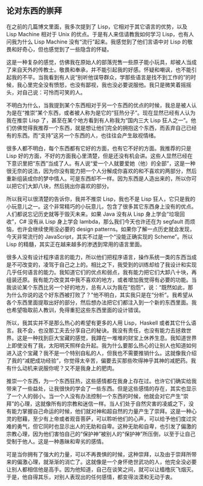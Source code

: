 <div class="inner">
<h2>论对东西的崇拜</h2>
<p>在之前的几篇博文里面，我多次提到了 Lisp，它相对于其它语言的优势，以及 Lisp Machine 相对于 Unix 的优点。于是有人来信请教我如何学习 Lisp，也有人问我为什么 Lisp Machine 没有“流行”起来。我感觉到了他们言语中对 Lisp 的敬畏和好奇心，但也感觉到了一些隐含的怀疑。</p>
<p>这是一种复杂的感觉，仿佛我在原始人的部落兜售一些原子能小玩具，却被人当成了来自天外的传教士。敬畏和奉承，并不能引起我的好感。怀疑和嘲讽，也不能引起我的不平。当我看到有人说“别听他误导群众，学那些语言是找不到工作的”的时候，我心里完全没有愤怒，也没有鄙视，我也没必要说服他。我只是微笑着摇摇头，对自己说：可怜而可笑的人。</p>
<p>不明白为什么，当我提到某个东西相对于另一个东西的优点的时候，我总是被人认为是在“推崇”某个东西，或者被人称为是它的“狂热分子”。现在显然已经有人认为我在推崇 Lisp 了，甚至在某个地方看到有人称我为“国内三大 Lisp 狂人之一”。他们仿佛觉得我推荐一个东西，就是想让他们完全的拥抱这个东西，而丢弃自己已经有的东西。而“支持”这另一个东西的人，也往往会产生敌视情绪。</p>
<p>很多人都不明白，每个东西都有它好的方面，也有它不好的方面。我推荐的只是 Lisp 好的方面，不好的方面我心里清楚，但是还没有机会讲。这些人显然已经在下意识里把“东西”当成了人。有人说“爱一个人就要爱她（他）的全部”，这是一种很无奈的说法，因为你没有能力把一个人分解成你喜欢的和不喜欢的两部分，然后重新组装成你的梦中情人。可是东西却不一样。因为东西是人造出来的，所以你可以把它们大卸八块，然后挑出你喜欢的部分。</p>
<p>所以我可以很清楚的告诉你，我并不推崇 Lisp，我也不是 Lisp 狂人，它只是我的小玩意儿之一。这个非常精巧的小玩意儿，包含了很多其它东西身上没有的优点。人们都说忘记历史就等于毁灭未来。如果 Java 没有从 Lisp 身上学会“垃圾回收”，C# 没有从 Lisp 身上学会 lambda，那么我们今天也许还在为 segfault 而烦恼，也许会继续使用没必要的 design patterns。如果你了解一点历史就会发现，今天非常流行的 JavaScript，其实不过是一个“没能正确实现的 Scheme”。所以 Lisp 的精髓，其实正在越来越多的渗透到常用的语言里面。</p>
<p>很多人没有设计程序语言的能力，所以他们把程序语言，操作系统一类的东西当成是不可改变的，凌驾于自己之上的。相比之下，我受到的训练却给了我设计和实现几乎任何语言的能力。我知道它们的优点和弱点，我有能力把它们大卸八十块，再组装还原。我有能力改变其中我不喜欢的地方，或者增加我觉得有必要的功能。当我谈论某个东西比另一个好的地方，总有人以为我在“抱怨”，说：“既然如此，那为什么你说的这个好东西被打败了？”他不明白，其实我只是在“分析”。我希望从各个东西里面提取出好的部分，然后想办法把它们都注入到一个新的东西里面。我也希望吸取前人教训，免得重犯这些东西里面的设计错误。</p>
<p>所以，我其实并不是那么热心的希望有更多的人用 Lisp，Haskell 或者其它什么语言。我不会，也没那工夫去分享自己的秘诀。我没有责任，也没有能力去拯救世界。这是一种找到巨大宝藏的感觉，我蹲在一堆堆的财宝上休养生息。我知道世界上即使没有了我，太阳明天照样会升起。我为什么要那么热心的让别人也知道如何进入这个宝藏？我不是一个特别自私的人，但我也不需要推销什么。这就像我介绍了我的“减肥成功经验”，你觉得太辛苦，偏要去买那些吹得神乎其神的减肥药。我有什么动机来说服你呢？又不是我身上的肥肉。</p>
<p>推崇一个东西，为一个东西狂热，这些感情都在我身上存在过。也许它们确实给我带来了一些益处，让我很快的学会了一些东西。但是这些感情的存在，其实也显示了一个人的弱小。当一个人没有办法控制一个东西的时候，他就会对它产生“崇拜”的心理，这就像所有的宗教和迷信一样。当人们处于自然灾害的凌威之下，没有能力掌握自己命运的时候，他们就对神和超自然的力量产生了崇拜。这是一种心灵的慰藉，至少有上帝或者观音菩萨，可以聆听他们的心声，可以给予他们度过灾难的勇气，但它同时也显示出人的无助和自卑。这种无助和自卑，也引发了偏激的宗教心理，因为他们害怕自己的“保护神”被别人的“保护神”所压倒，以至于让自己受制于他人。这是一种愚昧和卑劣的感情。</p>
<p>可是当你拥有了强大的力量，可以不再畏惧的时候，这种崇拜，以及由于崇拜所带来的偏激心理，就渐渐的消亡了。这就像是一个身怀绝世武功的人，他完全没必要让别人都相信他是高手。因为他知道，自己在谈笑之间，就可以让樯橹灰飞烟灭。于是，他自得其乐，对别人表现出的任何感情，都变得淡漠和无动于衷。</p>
</div>
<!--
<div class="ad-banner" style="margin-top: 5px">
<script async src="//pagead2.googlesyndication.com/pagead/js/adsbygoogle.js"></script>
<ins class="adsbygoogle"
                    style="display:inline-block;width:100%;height:90px"
                    data-ad-client="ca-pub-1331524016319584"
                    data-ad-slot="6657867155"></ins>
<script>(adsbygoogle = window.adsbygoogle || []).push({});</script>
</div>
<script data-ad-client="ca-pub-1331524016319584" async
            src="https://pagead2.googlesyndication.com/pagead/js/adsbygoogle.js">
</script>
        -->
